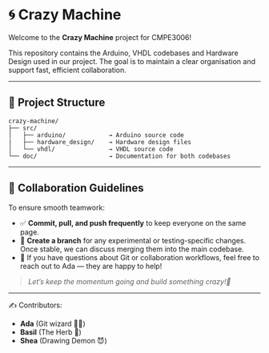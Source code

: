 # 🌀 Crazy Machine

Welcome to the **Crazy Machine** project for CMPE3006!

This repository contains the Arduino, VHDL codebases and Hardware Design used in our project. The goal is to maintain a clear organisation and support fast, efficient collaboration.

---

## 📁 Project Structure

```
crazy-machine/
├── src/
│   ├── arduino/            → Arduino source code
|   ├── hardware_design/    → Hardware design files
│   └── vhdl/               → VHDL source code
└── doc/                    → Documentation for both codebases
```

---

## 🚀 Collaboration Guidelines

To ensure smooth teamwork:

- ✅ **Commit, pull, and push frequently** to keep everyone on the same page.
- 🌿 **Create a branch** for any experimental or testing-specific changes. Once stable, we can discuss merging them into the main codebase.
- 💬 If you have questions about Git or collaboration workflows, feel free to reach out to Ada — they are happy to help!

> *Let’s keep the momentum going and build something crazy!🤪*

---

✍️ Contributors:  
- **Ada** (Git wizard 🧙‍♀️)  
- **Basil** (The Herb 👋)
- **Shea** (Drawing Demon 😈)

